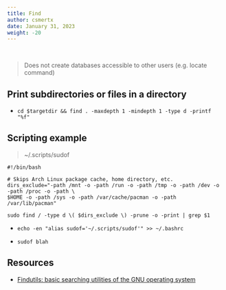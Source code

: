 ```yaml
---
title: Find
author: csmertx
date: January 31, 2023
weight: -20
---
```


<br />

> Does not create databases accessible to other users (e.g. locate command)

## Print subdirectories or files in a directory

- ```cd $targetdir && find . -maxdepth 1 -mindepth 1 -type d -printf "%f"```

## Scripting example

> ~/.scripts/sudof

```
#!/bin/bash

# Skips Arch Linux package cache, home directory, etc.
dirs_exclude="-path /mnt -o -path /run -o -path /tmp -o -path /dev -o -path /proc -o -path \
$HOME -o -path /sys -o -path /var/cache/pacman -o -path /var/lib/pacman"

sudo find / -type d \( $dirs_exclude \) -prune -o -print | grep $1
```
- ```echo -en "alias sudof='~/.scripts/sudof'" >> ~/.bashrc```

- ```sudof blah```

## Resources

- [Findutils: basic searching utilities of the GNU operating system](https://www.gnu.org/software/findutils/)